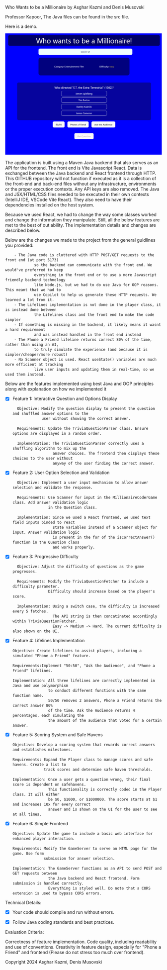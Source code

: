 Who Wants to be a Millionaire by Asghar Kazmi and Denis Musovski

Professor Kapoor, The Java files can be found in the src file.

Here is a demo.

![](https://github.com/AsgharKazmi2005/Trivia/blob/main/Demo.gif)


The application is built using a Maven Java backend that also serves as an API for the frontend. The front end is Vite Javascript React. Data is exchanged between the Java backend and React frontend through HTTP. This GITHUB repository will not function if executed as it is a collection of the front-end and back-end files without any infrastructure, environments or the proper execution contexts. Any API keys are also removed. The Java and JSX/HTML/CSS files needed to be executed in their own contexts (IntelliJ IDE, VSCode Vite React). They also need to have their dependencies installed on the host system.

Because we used React, we had to change the way some classes worked and change the information they manipulate. Still, all the below features are met to the best of out ability. The implementation details and changes are described below.

Below are the changes we made to the project from the general guidlines you provided:
        
        
        - The Java code is cluttered with HTTP POST/GET requests to the front end (at port 5173)
                 so the backend can communicate with the front end. We would've preferred to keep 
                 everything in the front end or to use a more Javascript friendly backend technology 
                 like Node.js, but we had to do use Java for OOP reasons. This meant that we had to
                 use Copilot to help us generate these HTTP requests. We learned a lot from it.
        - The Lifelines implementation is not done in the player class, it is instead done between 
                 the Lifelines class and the front end to make the code simpler
        - If something is missing in the backend, it likely means it wasnt a hard requirement
                 and was instead handled in the front end instead
        - The Phone a Friend lifeline returns correct 80% of the time, rather than using an AI,
                 to truly simulate the experience (and because it is simpler/cheaper/more robust)
        - No Scanner object is used. React useState() variables are much more efficient at tracking
                 live user inputs and updating them in real-time, so we used them instead.

Below are the features implemented using best Java and OOP principles along with explanation on how we implemented it

- [X] Feature 1: Interactive Question and Options Display

        Objective: Modify the question display to present the question and shuffled answer options to the
                   user without showing the correct answer.

        Requirements: Update the TriviaQuestionParser class. Ensure options are displayed in a random order.

        Implementation: The TriviaQuestionParser correctly uses a shuffling algorithm to mix up the 
                        answer choices. The frontend then displays these choices to the user without
                        anyway of the user finding the correct answer.
  

- [X] Feature 2: User Option Selection and Validation

        Objective: Implement a user input mechanism to allow answer selection and validate the response.
      
        Requirements: Use Scanner for input in the MillionaireCoderGame class. Add answer validation logic
                      in the Question class.
      
        Implementation: Since we used a React frontend, we used text field inputs binded to react
                        state variables instead of a Scanner object for input. Answer validation logic
                        is present in the for of the isCorrectAnswer() function in the Question class
                        and works properly.


- [X] Feature 3: Progressive Difficulty

        Objective: Adjust the difficulty of questions as the game progresses.
      
        Requirements: Modify the TriviaQuestionFetcher to include a difficulty parameter.
                      Difficulty should increase based on the player's score.
      
        Implementation: Using a switch case, the difficulty is increased every 5 fetches.
                        The API string is then concatinated accordingly within TriviaQuestionFetcher.
                        Easy -> Medium -> Hard. The current difficulty is also shown on the UI.
        


- [X] Feature 4: Lifelines Implementation

      Objective: Create lifelines to assist players, including a simulated "Phone a Friend" feature.
      
      Requirements:Implement "50:50", "Ask the Audience", and "Phone a Friend" lifelines.
      
      Implementation: All three lifelines are correctly implemented in Java and use polymorphism
                      to conduct different functions with the same function name.
                      50/50 removes 2 answers, Phone a Friend returns the correct answer 80%
                      of the time. Ask the Audience returns 4 percentages, each simulating the
                      the amount of the audience that voted for a certain answer.

- [X] Feature 5: Scoring System and Safe Havens

      Objective: Develop a scoring system that rewards correct answers and establishes milestones.

      Requirements: Expand the Player class to manage scores and safe havens. Create a list to 
                    track scores and determine safe haven thresholds.

      Implementation: Once a user gets a question wrong, their final score is dependent on safehavens.
                      This functionality is correctly coded in the Player class. It will either
                      be $0, $1000, or $1000000. The score starts at $1 and increases 10x for every correct
                      answer and is shown on the UI for the user to see at all times.


- [X] Feature 6: Simple Frontend

      Objective: Update the game to include a basic web interface for enhanced player interaction.
      
      Requirements: Modify the GameServer to serve an HTML page for the game. Use form
                    submission for answer selection.
      
      Implementation: The GameServer functions as an API to send POST and GET requests between
                      the Java backend and React frontend. Form submission is handled correctly.
                      Everything is styled well. Do note that a CORS extension is used to bypass CORS errors.
  
Technical Details:

- [X] Your code should compile and run without errors.
- [X] Follow Java coding standards and best practices.


Evaluation Criteria:

Correctness of feature implementation.
Code quality, including readability and use of conventions.
Creativity in feature design, especially for "Phone a Friend" and frontend (Please do not stress too much over frontend).

Copyright 2024 Asghar Kazmi, Denis Musovski
